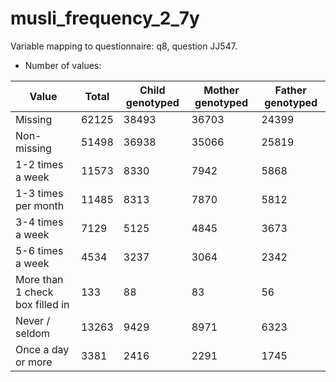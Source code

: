 # musli_frequency_2_7y
Variable mapping to questionnaire: q8, question JJ547.
- Number of values:

| Value | Total | Child genotyped | Mother genotyped | Father genotyped |
| ----- | ----- | --------------- | ---------------- | ---------------- |
| Missing | 62125 | 38493 | 36703 | 24399 |
| Non-missing | 51498 | 36938 | 35066 | 25819 |
| 1-2 times a week | 11573 | 8330 | 7942 |5868 |
| 1-3 times per month | 11485 | 8313 | 7870 |5812 |
| 3-4 times a week | 7129 | 5125 | 4845 |3673 |
| 5-6 times a week | 4534 | 3237 | 3064 |2342 |
| More than 1 check box filled in | 133 | 88 | 83 |56 |
| Never / seldom | 13263 | 9429 | 8971 |6323 |
| Once a day or more | 3381 | 2416 | 2291 |1745 |



